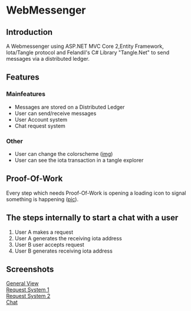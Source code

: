 # WebMessenger



## Introduction

A Webmessenger using ASP.NET MVC Core 2,Entity Framework, Iota/Tangle protocol and Felandil's C# Library "Tangle.Net" to send messages via a distributed ledger.



## Features

### Mainfeatures  
- Messages are stored on a Distributed Ledger  
- User can send/receive messages  
- User Account system  
- Chat request system  

### Other  
- User can change the colorscheme ([img](https://puu.sh/zR8eH/60a1009d1e.png))  
- User can see the iota transaction in a tangle explorer



## Proof-Of-Work

Every step which needs Proof-Of-Work is opening a loading icon to signal something is happening ([pic](https://puu.sh/zR89r/d50efa9031.png)).



## The steps internally to start a chat with a user

1. User A makes a request
2. User A generates the receiving iota address
3. User B user accepts request
4. User B generates receiving iota address



## Screenshots

[General View](https://puu.sh/zR88X/fc75fb3f29.png)  
[Request System 1](https://puu.sh/zR8if/79072df0fb.png)  
[Request System 2](https://puu.sh/zR8kh/59b88e0486.png)  
[Chat](https://puu.sh/zR8sx/7586945c34.png)  
